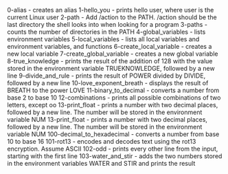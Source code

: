 0-alias - creates an alias
1-hello_you - prints hello user, where user is the current Linux user
2-path - Add /action to the PATH. /action should be the last directory the shell looks into when looking for a program
3-paths - counts the number of directories in the PATH
4-global_variables -  lists environment variables
5-local_variables - lists all local variables and environment variables, and functions
6-create_local_variable - creates a new local variable
7-create_global_variable - creates a new global variable
8-true_knowledge - prints the result of the addition of 128 with the value stored in the environment variable TRUEKNOWLEDGE, followed by a new line
9-divide_and_rule - prints the result of POWER divided by DIVIDE, followed by a new line
10-love_exponent_breath - displays the result of BREATH to the power LOVE
11-binary_to_decimal - converts a number from base 2 to base 10
12-combinations - prints all possible combinations of two letters, except oo
13-print_float - prints a number with two decimal places, followed by a new line. The number will be stored in the environment variable NUM 13-print_float - prints a number with two decimal places, followed by a new line. The number will be stored in the environment variable NUM
100-decimal_to_hexadecimal - converts a number from base 10 to base 16
101-rot13 - encodes and decodes text using the rot13 encryption. Assume ASCII
 102-odd - prints every other line from the input, starting with the first line
103-water_and_stir - adds the two numbers stored in the environment variables WATER and STIR and prints the result
